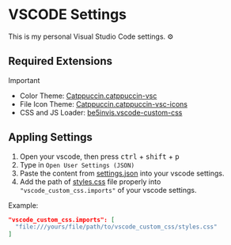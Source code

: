 # VSCODE Settings

This is my personal Visual Studio Code settings. ⚙️

## Required Extensions

> [!IMPORTANT]
>
> - Color Theme: <a href="https://marketplace.visualstudio.com/items?itemName=Catppuccin.catppuccin-vsc">Catppuccin.catppuccin-vsc</a>
> - File Icon Theme: <a href="https://marketplace.visualstudio.com/items?itemName=Catppuccin.catppuccin-vsc-icons">Catppuccin.catppuccin-vsc-icons</a>
> - CSS and JS Loader: <a href="https://marketplace.visualstudio.com/items?itemName=be5invis.vscode-custom-css">be5invis.vscode-custom-css</a>

## Appling Settings

1. Open your vscode, then press <kbd>ctrl</kbd> + <kbd>shift</kbd> + <kbd>p</kbd>
2. Type in `Open User Settings (JSON)`
3. Paste the content from <a href="settings.json">settings.json</a> into your vscode settings.
4. Add the path of <a href="vscode_custom_css/styles.css">styles.css</a> file properly into `"vscode_custom_css.imports"` of your vscode settings.

Example:

```json
"vscode_custom_css.imports": [
  "file:///yours/file/path/to/vscode_custom_css/styles.css"
]
```
